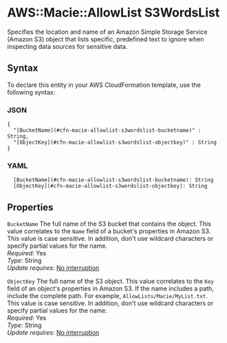 # AWS::Macie::AllowList S3WordsList<a name="aws-properties-macie-allowlist-s3wordslist"></a>

Specifies the location and name of an Amazon Simple Storage Service \(Amazon S3\) object that lists specific, predefined text to ignore when inspecting data sources for sensitive data\.

## Syntax<a name="aws-properties-macie-allowlist-s3wordslist-syntax"></a>

To declare this entity in your AWS CloudFormation template, use the following syntax:

### JSON<a name="aws-properties-macie-allowlist-s3wordslist-syntax.json"></a>

```
{
  "[BucketName](#cfn-macie-allowlist-s3wordslist-bucketname)" : String,
  "[ObjectKey](#cfn-macie-allowlist-s3wordslist-objectkey)" : String
}
```

### YAML<a name="aws-properties-macie-allowlist-s3wordslist-syntax.yaml"></a>

```
  [BucketName](#cfn-macie-allowlist-s3wordslist-bucketname): String
  [ObjectKey](#cfn-macie-allowlist-s3wordslist-objectkey): String
```

## Properties<a name="aws-properties-macie-allowlist-s3wordslist-properties"></a>

`BucketName` <a name="cfn-macie-allowlist-s3wordslist-bucketname"></a>
The full name of the S3 bucket that contains the object\. This value correlates to the `Name` field of a bucket's properties in Amazon S3\.  
This value is case sensitive\. In addition, don't use wildcard characters or specify partial values for the name\.  
_Required_: Yes  
_Type_: String  
_Update requires_: [No interruption](https://docs.aws.amazon.com/AWSCloudFormation/latest/UserGuide/using-cfn-updating-stacks-update-behaviors.html#update-no-interrupt)

`ObjectKey` <a name="cfn-macie-allowlist-s3wordslist-objectkey"></a>
The full name of the S3 object\. This value correlates to the `Key` field of an object's properties in Amazon S3\. If the name includes a path, include the complete path\. For example, `AllowLists/Macie/MyList.txt`\.  
This value is case sensitive\. In addition, don't use wildcard characters or specify partial values for the name\.  
_Required_: Yes  
_Type_: String  
_Update requires_: [No interruption](https://docs.aws.amazon.com/AWSCloudFormation/latest/UserGuide/using-cfn-updating-stacks-update-behaviors.html#update-no-interrupt)
